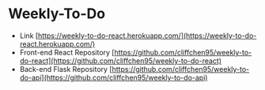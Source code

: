 # Weekly-To-Do
- Link
[https://weekly-to-do-react.herokuapp.com/](https://weekly-to-do-react.herokuapp.com/)
- Front-end React Repository
[https://github.com/cliffchen95/weekly-to-do-react](https://github.com/cliffchen95/weekly-to-do-react)
- Back-end Flask Repository
[https://github.com/cliffchen95/weekly-to-do-api](https://github.com/cliffchen95/weekly-to-do-api)
